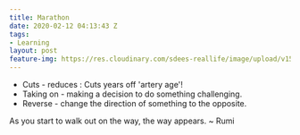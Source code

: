 ```yaml
---
title: Marathon
date: 2020-02-12 04:13:43 Z
tags:
- Learning
layout: post
feature-img: https://res.cloudinary.com/sdees-reallife/image/upload/v1555658919/sample_feature_img.png
---
```


- Cuts - reduces : Cuts years off 'artery age'!
- Taking on - making a decision to do something challenging.
- Reverse - change the direction of something to the opposite.

<i class="fa fa-child" style="color:plum"></i>

As you start to walk out on the way, the way appears. ~ Rumi
